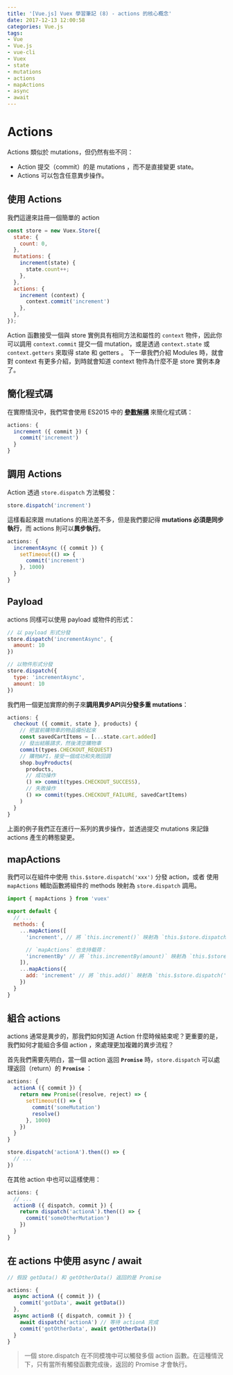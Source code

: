 ```yaml
---
title: '[Vue.js] Vuex 學習筆記 (8) - actions 的核心概念'
date: 2017-12-13 12:00:58
categories: Vue.js
tags:
- Vue
- Vue.js
- vue-cli
- Vuex
- state
- mutations
- actions
- mapActions
- async
- await
---
```


# Actions

Actions 類似於 mutations，但仍然有些不同：

* Action 提交（commit）的是 mutations ，而不是直接變更 state。
* Actions 可以包含任意異步操作。

## 使用 Actions

我們這邊來註冊一個簡單的 action

```js
const store = new Vuex.Store({
  state: {
    count: 0,
  },
  mutations: {
    increment(state) {
      state.count++;
    },
  },
  actions: {
    increment (context) {
      context.commit('increment')
    },
  },
});
```

Action 函數接受一個與 store 實例具有相同方法和屬性的 `context` 物件，因此你可以調用 `context.commit` 提交一個 mutation，或是透過 `context.state` 或 `context.getters` 來取得 state 和 getters 。
下一章我們介紹 Modules 時，就會對 context 有更多介紹，到時就會知道 context 物件為什麼不是 store 實例本身了。

## 簡化程式碼

在實際情況中，我們常會使用 ES2015 中的 [**參數解構**](https://github.com/lukehoban/es6features#destructuring) 來簡化程式碼：

```js
actions: {
  increment ({ commit }) {
    commit('increment')
  }
}
```

## 調用 Actions

Action 透過 `store.dispatch` 方法觸發：

```js
store.dispatch('increment')
```

這樣看起來跟 mutations 的用法差不多，但是我們要記得 **mutations 必須是同步執行**，而 actions 則可以**異步執行**。

```js
actions: {
  incrementAsync ({ commit }) {
    setTimeout(() => {
      commit('increment')
    }, 1000)
  }
}
```

## Payload

actions 同樣可以使用 payload 或物件的形式：

```js
// 以 payload 形式分發
store.dispatch('incrementAsync', {
  amount: 10
})

// 以物件形式分發
store.dispatch({
  type: 'incrementAsync',
  amount: 10
})
```

我們用一個更加實際的例子來**調用異步API**與**分發多重 mutations**：

```js
actions: {
  checkout ({ commit, state }, products) {
    // 把當前購物車的物品備份起來
    const savedCartItems = [...state.cart.added]
    // 發出結賬請求，然後清空購物車
    commit(types.CHECKOUT_REQUEST)
    // 購物API，接受一個成功和失敗回調
    shop.buyProducts(
      products,
      // 成功操作
      () => commit(types.CHECKOUT_SUCCESS),
      // 失敗操作
      () => commit(types.CHECKOUT_FAILURE, savedCartItems)
    )
  }
}
```

上面的例子我們正在進行一系列的異步操作，並透過提交 mutations 來記錄 actions 產生的轉態變更。

## mapActions

我們可以在組件中使用 `this.$store.dispatch('xxx')` 分發 action，或者 使用 `mapActions` 輔助函數將組件的 methods 映射為 `store.dispatch` 調用。

```js
import { mapActions } from 'vuex'

export default {
  // ...
  methods: {
    ...mapActions([
      'increment', // 將 `this.increment()` 映射為 `this.$store.dispatch('increment')`

      // `mapActions` 也支持载荷：
      'incrementBy' // 將 `this.incrementBy(amount)` 映射為 `this.$store.dispatch('incrementBy', amount)`
    ]),
    ...mapActions({
      add: 'increment' // 將 `this.add()` 映射為 `this.$store.dispatch('increment')`
    })
  }
}
```

## 組合 actions

actions 通常是異步的，那我們如何知道 Action 什麼時候結束呢？更重要的是，我們如何才能組合多個 action ，來處理更加複雜的異步流程？

首先我們需要先明白，當一個 action 返回 **`Promise`** 時，`store.dispatch` 可以處理返回（return）的 **`Promise`** ：

```js
actions: {
  actionA ({ commit }) {
    return new Promise((resolve, reject) => {
      setTimeout(() => {
        commit('someMutation')
        resolve()
      }, 1000)
    })
  }
}
```

```js
store.dispatch('actionA').then(() => {
  // ...
})
```

在其他 action 中也可以這樣使用：

```js
actions: {
  // ...
  actionB ({ dispatch, commit }) {
    return dispatch('actionA').then(() => {
      commit('someOtherMutation')
    })
  }
}
```

## 在 actions 中使用 async / await

```js
// 假設 getData() 和 getOtherData() 返回的是 Promise

actions: {
  async actionA ({ commit }) {
    commit('gotData', await getData())
  },
  async actionB ({ dispatch, commit }) {
    await dispatch('actionA') // 等待 actionA 完成
    commit('gotOtherData', await getOtherData())
  }
}
```

> 一個 store.dispatch 在不同模塊中可以觸發多個 action 函數。在這種情況下，只有當所有觸發函數完成後，返回的 Promise 才會執行。